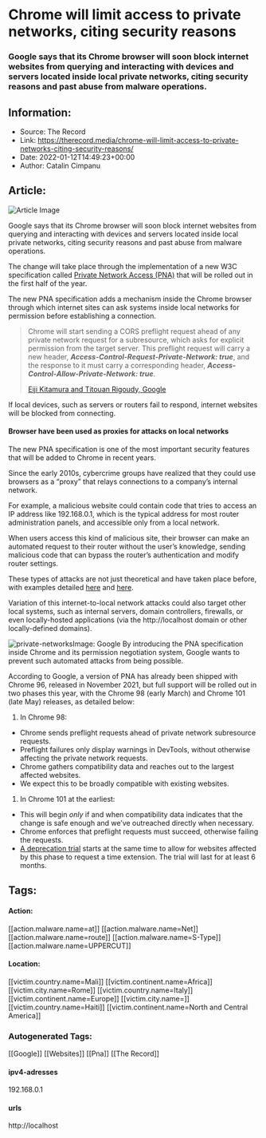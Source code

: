 # Chrome will limit access to private networks, citing security reasons
### Google says that its Chrome browser will soon block internet websites from querying and interacting with devices and servers located inside local private networks, citing security reasons and past abuse from malware operations.

## Information:
+ Source: The Record
+ Link: https://therecord.media/chrome-will-limit-access-to-private-networks-citing-security-reasons/
+ Date: 2022-01-12T14:49:23+00:00
+ Author: Catalin Cimpanu


## Article:
![Article Image](https://therecord.media/wp-content/uploads/2021/06/Chrome.png)

Google says that its Chrome browser will soon block internet websites from querying and interacting with devices and servers located inside local private networks, citing security reasons and past abuse from malware operations.


The change will take place through the implementation of a new W3C specification called [Private Network Access (PNA)](https://wicg.github.io/private-network-access/) that will be rolled out in the first half of the year.


The new PNA specification adds a mechanism inside the Chrome browser through which internet sites can ask systems inside local networks for permission before establishing a connection.



> Chrome will start sending a CORS preflight request ahead of any private network request for a subresource, which asks for explicit permission from the target server. This preflight request will carry a new header, ***Access-Control-Request-Private-Network: true***, and the response to it must carry a corresponding header, ***Access-Control-Allow-Private-Network: true***.
> 
> [Eiji Kitamura and Titouan Rigoudy, Google](https://developer.chrome.com/blog/private-network-access-preflight/)


If local devices, such as servers or routers fail to respond, internet websites will be blocked from connecting.


#### Browser have been used as proxies for attacks on local networks


The new PNA specification is one of the most important security features that will be added to Chrome in recent years.


Since the early 2010s, cybercrime groups have realized that they could use browsers as a “proxy” that relays connections to a company’s internal network.


For example, a malicious website could contain code that tries to access an IP address like 192.168.0.1, which is the typical address for most router administration panels, and accessible only from a local network.


When users access this kind of malicious site, their browser can make an automated request to their router without the user’s knowledge, sending malicious code that can bypass the router’s authentication and modify router settings.


These types of attacks are not just theoretical and have taken place before, with examples detailed [here](https://www.proofpoint.com/us/blog/threat-insight/home-routers-under-attack-dnschanger-malware-windows-android-devices) and [here](https://www.documentcloud.org/documents/21177481-team-cymru-soho-pharming).


Variation of this internet-to-local network attacks could also target other local systems, such as internal servers, domain controllers, firewalls, or even locally-hosted applications (via the http://localhost domain or other locally-defined domains).


![private-networks](https://therecord.media/wp-content/uploads/2022/01/private-networks.png)Image: Google
By introducing the PNA specification inside Chrome and its permission negotiation system, Google wants to prevent such automated attacks from being possible.


According to Google, a version of PNA has already been shipped with Chrome 96, released in November 2021, but full support will be rolled out in two phases this year, with the Chrome 98 (early March) and Chrome 101 (late May) releases, as detailed below:


1. In Chrome 98:


* Chrome sends preflight requests ahead of private network subresource requests.
* Preflight failures only display warnings in DevTools, without otherwise affecting the private network requests.
* Chrome gathers compatibility data and reaches out to the largest affected websites.
* We expect this to be broadly compatible with existing websites.


1. In Chrome 101 at the earliest:


* This will begin *only* if and when compatibility data indicates that the change is safe enough and we’ve outreached directly when necessary.
* Chrome enforces that preflight requests must succeed, otherwise failing the requests.
* [A deprecation trial](https://developer.chrome.com/blog/origin-trials/#deprecation-trials) starts at the same time to allow for websites affected by this phase to request a time extension. The trial will last for at least 6 months.






## Tags:

#### Action:
[[action.malware.name=at]] [[action.malware.name=Net]] [[action.malware.name=route]] [[action.malware.name=S-Type]] [[action.malware.name=UPPERCUT]]

#### Location:
[[victim.country.name=Mali]] [[victim.continent.name=Africa]] [[victim.city.name=Rome]] [[victim.country.name=Italy]] [[victim.continent.name=Europe]] [[victim.city.name=]] [[victim.country.name=Haiti]] [[victim.continent.name=North and Central America]]

### Autogenerated Tags:
[[Google]] [[Websites]] [[Pna]] [[The Record]]
#### ipv4-adresses
192.168.0.1
#### urls
http://localhost


